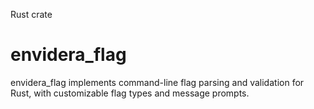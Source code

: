 Rust crate

# envidera_flag

envidera_flag implements command-line flag parsing and validation for Rust, with customizable flag types and message prompts.

